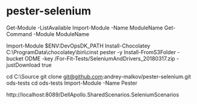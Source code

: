 # pester-selenium

Get-Module -ListAvailable
Import-Module -Name ModuleName
Get-Command -Module ModuleName

Import-Module $ENV:DevOpsDK_PATH
Install-Chocolatey
C:\ProgramData\chocolatey\bin\cinst pester -y
Install-FromS3Folder -bucket ODME -key /For-Fit-Tests/SeleniumAndDrivers_20180317.zip -justDownload true

cd C:\Source
git clone git@github.com:andrey-malkov/pester-selenium.git ods-tests
cd ods-tests
Import-Module -Name Pester

http://localhost:8089/DellApollo.SharedScenarios.SeleniumScenarios